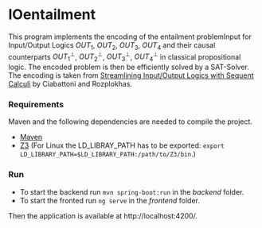 # IOentailment

This program implements the encoding of the entailment problemInput for Input/Output Logics $OUT_1$, $OUT_2$, $OUT_3$, $OUT_4$ and their causal counterparts $OUT_1^{\perp}$, $OUT_2^{\perp}$, $OUT_3^{\perp}$, $OUT_4^{\perp}$ in classical propositional logic. The encoded problem is then be efficiently solved by a SAT-Solver. The encoding is taken from [Streamlining Input/Output Logics with Sequent Calculi](https://proceedings.kr.org/2023/15/kr2023-0015-ciabattoni-et-al.pdf) by Ciabattoni and Rozplokhas.


### Requirements
Maven and the following dependencies are needed to compile the project.
- [Maven](https://maven.apache.org/) 
- [Z3](https://github.com/Z3Prover/z3/)
  (For Linux the LD_LIBRAY_PATH has to be exported: `export LD_LIBRARY_PATH=$LD_LIBRARY_PATH:/path/to/Z3/bin`.)


### Run
- To start the backend run `mvn spring-boot:run` in the _backend_ folder.
- To start the fronted run `ng serve` in the _frontend_ folder.

Then the application is available at http://localhost:4200/.
